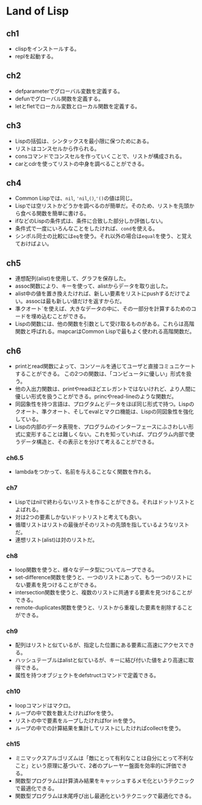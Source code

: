 # Land of Lisp

## ch1

- clispをインストールする。
- replを起動する。

## ch2

- defparameterでグローバル変数を定義する。
- defunでグローバル関数を定義する。
- letとfletでローカル変数とローカル関数を定義する。

## ch3

- Lispの括弧は、シンタックスを最小限に保つためにある。
- リストはコンスセルから作られる。
- consコマンドでコンスセルを作っていくことで、リストが構成される。
- carとcdrを使ってリストの中身を調べることができる。

## ch4

- Common Lispでは、`nil`, `'nil`,`()`,`'()`の値は同じ。
- Lispでは空リストかどうかを調べるのが簡単だ。そのため、リストを先頭から食べる関数を簡単に書ける。
- ifなどのLispの条件式は、条件に合致した部分しか評価しない。
- 条件式で一度にいろんなことをしたければ、`cond`を使える。
- シンボル同士の比較には`eq`を使う。それ以外の場合は`equal`を使う、と覚えておけばよい。

## ch5

- 連想配列(alist)を使用して、グラフを保存した。
- assoc関数により、キーを使って、alistからデータを取り出した。
- alist中の値を置き換えたければ、新しい要素をリストにpushするだけでよい。assocは最も新しい値だけを返すからだ。
- 準クオート`を使えば、大きなデータの中に、その一部分を計算するためのコードを埋め込むことができる。
- Lispの関数には、他の関数を引数として受け取るものがある。これらは高階関数と呼ばれる。mapcarはCommon Lispで最もよく使われる高階関数だ。

## ch6

- printとread関数によって、コンソールを通じてユーザと直接コミュニケートすることができる。
この2つの関数は、「コンピュータに優しい」形式を扱う。
- 他の入出力関数は、printやreadほどエレガントではないけれど、より人間に優しい形式を扱うことができる。princやread-lineのような関数だ。
- 同図象性を持つ言語は、プログタムとデータをほぼ同じ形式で持つ。Lispのクオート、準クオート、そしてevalとマクロ機能は、Lispの同図象性を強化している。
- Lispの内部のデータ表現を、プログラムのインターフェースにふさわしい形式に変形することは難しくない。これを知っていれば、プログラム内部で使うデータ構造と、その表示とを分けて考えることができる。

### ch6.5

- lambdaをつかって、名前を与えることなく関数を作れる。

### ch7

- Lispではnilで終わらないリストを作ることができる。それはドットリストとよばれる。
- 対は2つの要素しかないドットリストと考えても良い。
- 循環リストはリストの最後がそのリストの先頭を指しているようなリストだ。
- 連想リスト(alist)は対のリストだ。

### ch8

- loop関数を使うと、様々なデータ型についてループできる。
- set-difference関数を使うと、一つのリストにあって、もう一つのリストにない要素を見つけることができる。
- intersection関数を使うと、複数のリストに共通する要素を見つけることができる。
- remote-duplicates関数を使うと、リストから重複した要素を削除することができる。

### ch9

- 配列はリストと似ているが、指定した位置にある要素に高速にアクセスできる。
- ハッシュテーブルはalistと似ているが、キーに結び付いた値をより高速に取得できる。
- 属性を持つオブジェクトをdefstructコマンドで定義できる。

### ch10

- loopコマンドはマクロ。
- ループの中で数を数えたければforを使う。
- リストの中で要素をループしたければfor inを使う。
- ループの中での計算結果を集計してリストにしたければcollectを使う。

### ch15

- ミニマックスアルゴリズムは「敵にとって有利なことは自分にとって不利なこと」という原理に基づいて、2者のプレーヤー盤面を効率的に評価できる。
- 関数型プログラムは計算済み結果をキャッシュするメモ化というテクニックで最適化できる。
- 関数型プログラムは末尾呼び出し最適化というテクニックで最適化できる。
